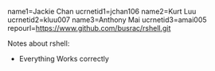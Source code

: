 name1=Jackie Chan
ucrnetid1=jchan106
name2=Kurt Luu
ucrnetid2=kluu007
name3=Anthony Mai
ucrnetid3=amai005
repourl=https://www.github.com/busrac/rshell.git

Notes about rshell:
- Everything Works correctly
